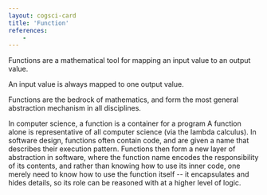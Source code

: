 ```yaml
---
layout: cogsci-card
title: 'Function'
references:
    - 
---
```


Functions are a mathematical tool for mapping an input value to an output value.

An input value is always mapped to one output value. 

Functions are the bedrock of mathematics, and form the most general abstraction mechanism in all disciplines. 

In computer science, a function is a container for a program A function alone is representative of all computer science (via the lambda calculus). In software design, functions often contain code, and are given a name that describes their execution pattern. Functions then form a new layer of abstraction in software, where the function name encodes the responsibility of its contents, and rather than knowing how to use its inner code, one merely need to know how to use the function itself -- it encapsulates and hides details, so its role can be reasoned with at a higher level of logic.
